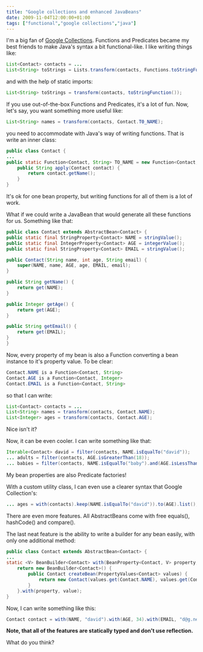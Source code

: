 ```yaml
---
title: "Google collections and enhanced JavaBeans"
date: 2009-11-04T12:00:00+01:00
tags: ["functional","google collections","java"]
---
```


I'm a big fan of <a href="http://code.google.com/p/google-collections/">Google Collections</a>. Functions and Predicates became my best friends to make Java's syntax a bit functional-like. I like writing things like:

```java
List<Contact> contacts = ...
List<String> toStrings = Lists.transform(contacts, Functions.toStringFunction());
```

and with the help of static imports:

```java
List<String> toStrings = transform(contacts, toStringFunction());
```

If you use out-of-the-box Functions and Predicates, it's a lot of fun. Now, let's say, you want something more useful like:

```java
List<String> names = transform(contacts, Contact.T0_NAME);
```

you need to accommodate with Java's way of writing functions. That is write an inner class:

```java
public class Contact {
...
public static Function<Contact, String> TO_NAME = new Function<Contact, String> {
    public String apply(Contact contact) {
        return contact.getName();
    }
}
```

It's ok for one bean property, but writing functions for all of them is a lot of work.

What if we could write a JavaBean that would generate all these functions for us. Something like that:

```java
public class Contact extends AbstractBean<Contact> {
public static final StringProperty<Contact> NAME = stringValue();
public static final IntegerProperty<Contact> AGE = integerValue();
public static final StringProperty<Contact> EMAIL = stringValue();

public Contact(String name, int age, String email) {
    super(NAME, name, AGE, age, EMAIL, email);
}

public String getName() {
    return get(NAME);
}

public Integer getAge() {
    return get(AGE);
}

public String getEmail() {
    return get(EMAIL);
}
}
```

Now, every property of my bean is also a Function converting a bean instance to it's property value. To be clear:

```java
Contact.NAME is a Function<Contact, String>
Contact.AGE is a Function<Contact, Integer>
Contact.EMAIL is a Function<Contact, String>
```

so that I can write:

```java
List<Contact> contacts = ...
List<String> names = transform(contacts, Contact.NAME);
List<Integer> ages = transform(contacts, Contact.AGE);
```

Nice isn't it?

Now, it can be even cooler. I can write something like that:

```java
Iterable<Contact> david = filter(contacts, NAME.isEqualTo("david"));
... adults = filter(contacts, AGE.isGreaterThan(18));
... babies = filter(contacts, NAME.isEqualTo("baby").and(AGE.isLessThan(1)));
```

My bean properties are also Predicate factories!

With a custom utility class, I can even use a clearer syntax that Google Collection's:

```java
... ages = with(contacts).keep(NAME.isEqualTo("david")).to(AGE).list();
```

There are even more features. All AbstractBeans come with free equals(), hashCode() and compare().

The last neat feature is the ability to write a builder for any bean easily, with only one additional method:
```java
public class Contact extends AbstractBean<Contact> {
...
static <V> BeanBuilder<Contact> with(BeanProperty<Contact, V> property, V value) {
    return new BeanBuilder<Contact>() {
        public Contact createBean(PropertyValues<Contact> values) {
            return new Contact(values.get(Contact.NAME), values.get(Contact.AGE));
        }
    }.with(property, value);
}
```

Now, I can write something like this:

```java
Contact contact = with(NAME, "david").with(AGE, 34).with(EMAIL, "d@g.net").build();
```

<strong>Note, that all of the features are statically typed and don't use reflection.</strong>

What do you think?
